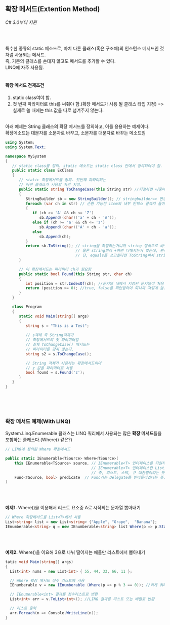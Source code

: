 ## 확장 메서드(Extention Method)
_C# 3.0부터 지원_

</br>
</br>

특수한 종류의 static 메소드로, 마치 다른 클래스(혹은 구조체)의 인스턴스 메서드인 것 처럼 사용되는 메서드.
</br>
즉, 기존의 클래스를 손대지 않고도 메서드를 추가할 수 있다.
</br>
LINQ에 자주 사용됨.
</br>
</br>

#### 확장 메서드 전제조건
1. static class여야 함.
2. 첫 번째 파라미터로 this를 써줘야 함.(확장 메서드가 사용 될 클래스 타입 지정)
   => 실제로 쓸 때에는 this 값을 따로 넘겨주지 않는다.
   </br>
   </br>

아래 예제는 String 클래스의 확장 메서드를 정의하고, 이를 응용하는 예제이다.
</br>
확장메소드는 대문자를 소문자로 바꾸고, 소문자를 대문자로 바꾸는 메소드임
</br>

```cs
using System;
using System.Text;

namespace MySystem
{
   // static class를 정의. static 메소드는 static class 안에서 정의되어야 함.
   public static class ExClass
   {
      // static 확장메서드를 정의. 첫번째 파라미터는
      // 어떤 클래스가 사용할 지만 지정. 
      public static string ToChangeCase(this String str) //지정하면 나중에 인텔리센스에 뜬다
      {
         StringBuilder sb = new StringBuilder(); // stringbuilder=> 변경할 수 있는 문자열을 나타냄. string은 변경 못 함.
         foreach (var ch in str) // 순환 가능한 item의 내부 인덱스 끝까지 돌아주는 for문
         {
            if (ch >= 'A' && ch <= 'Z')
               sb.Append((char)('a' + ch - 'A'));
            else if (ch >= 'a' && ch <= 'z')
               sb.Append((char)('A' + ch - 'a'));
            else
               sb.Append(ch);
         }
         return sb.ToString(); // string을 확장하는거니까 string 형식으로 바꿔줌. stringbuilder랑 string이랑 다른 타입인 듯.
                               // 물론 string끼리 +하면 더해지는거 맞는데, 원래 있던 자리에 더해지는 게 아니고 아예 새로운 영역에 값을 집어넣어서 변수를 참조하게 만듦. 때문에 연산에서 많은 시간과 자원을 사용하게 될 수 있음
                               // 단, equals를 쓰고싶다면 ToString써서 string으로 변환한 다음에 비교해야함. 안 그러면 st1 == st2랑 다를게 없음. equal은 StringBuilder로 오버라이딩이 안 된다고 함.
      }

      // 이 확장메서드는 파라미터 ch가 필요함
      public static bool Found(this String str, char ch)
      {
         int position = str.IndexOf(ch); //문자열 내에서 지정된 문자열이 처음 등장하는 인덱스를 말함. 안 나오면 -1
         return (position >= 0); //true, false를 리턴받아야 되니까 저렇게 씀. 
      }
   }

   class Program
   {
      static void Main(string[] args)
      {
         string s = "This is a Test";
         
         // s객체 즉 String객체가
         // 확장메서드의 첫 파리미터임
         // 실제 ToChangeCase() 메서드는
         // 파라미터를 갖지 않는다.
         string s2 = s.ToChangeCase();

         // String 객체가 사용하는 확장메서드이며
         // z 값을 파라미터로 사용
         bool found = s.Found('z');
      }
   }
}


```
</br>
</br>
</br>

### 확장 메서드 예제(With LINQ)

System.Linq.Enumerable 클래스는 LINQ 쿼리에서 사용되는 많은 **확장 메서드**들을 포함하는 클래스다.(Where() 같은?) 
</br>

```cs
// LINQ에 정의된 Where 확장메서드

public static IEnumerable<TSource> Where<TSource>(
    this IEnumerable<TSource> source, // IEnumerable<T> 인터페이스를 지원하는 모든 type에 사용 가능
                                      // IEnumerable<T> 인터페이스란 List, Stack, Queue와 같은 컬렉션에 반복이 필요한 경우 사용되는 인터페이스
                                      // 즉, 리스트, 스택, 큐 대환영이라는 뜻
    Func<TSource, bool> predicate  // Func라는 Delegate를 받아들이겠다는 뜻. 주로 LINQ 쿼리를 람다식으로 표현해서 넣음.
)
```
</br>
</br>

**예제1.** Where()을 이용해서 리스트 요소중 A로 시작되는 문자열 뽑아내기
```cs
// Where 확장메서드를 List<T>에서 사용
List<string> list = new List<string> {"Apple", "Grape",  "Banana"};
IEnumberable<string> q = new IEnumberable<string> list Where(p => p.StartsWith("A")); // 아니 이 p는 도대체 뭐야...
```
</br>
</br>

**예제2.** Where()을 이요해 3으로 나눠 떨어지는 애들만 리스트에서 뽑아내기
```cs
tatic void Main(string[] args)
{
  List<int> nums = new List<int> { 55, 44, 33, 66, 11 };

  // Where 확장 메서드 정수 리스트에 사용
  IEnumberable v = new IEnumberable (Where(p => p % 3 == 0)); //이게 쿼리라서 가능한 걸 수도...?

  // IEnumerable<int> 결과를 정수리스트로 변환
  List<int> arr = v.ToList<int>(); //LINQ 결과를 리스트 또는 배열로 반환

  // 리스트 출력
  arr.Foreach(n => Console.WriteLine(n));
}
```
